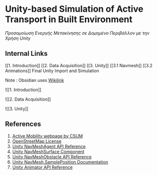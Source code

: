
# Unity-based Simulation of Active Transport in Built Environment

*Προσομοίωση Ενεργής Μετακίνησης σε Δομημένο Περιβάλλον με την Χρήση Unity*

## Internal Links
[[1. Introduction]]
[[2. Data Acquisition]]
[[3. Unity]]
[[3.1 Navmesh]]
[[3.2 Animations]]
Final Unity Import and Simulation

Note : Obsidian uses [Wikilink](https://help.obsidian.md/Linking+notes+and+files/Internal+links)

![[1. Introduction]]

![[2. Data Acquisition]]

![[3. Unity]]
## References
1. [Active Mobility webpage by CSUM](https://csum.civ.uth.gr/active-mobility/)
2. [OpenStreetMap License](https://www.openstreetmap.org/copyright)
3. [Unity NavMeshAgent API Reference](https://docs.unity3d.com/ScriptReference/AI.NavMeshAgent.html)
4. [Unity NavMeshSurface Component](https://docs.unity3d.com/Packages/com.unity.ai.navigation@1.1/manual/NavMeshSurface.html)
5. [Unity NavMeshObstacle API Reference](https://docs.unity3d.com/ScriptReference/AI.NavMeshObstacle.html)
6. [Unity NavMesh.SamplePosition Documentation](https://docs.unity3d.com/ScriptReference/AI.NavMesh.SamplePosition.html)
7. [Unity Animator API Reference](https://docs.unity3d.com/ScriptReference/Animator.html)